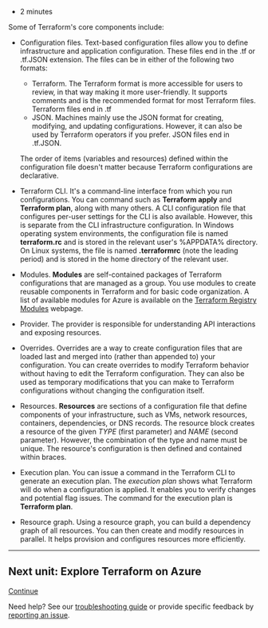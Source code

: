 -   2 minutes

Some of Terraform's core components include:

-   Configuration files. Text-based configuration files allow you to define infrastructure and application configuration. These files end in the .tf or .tf.JSON extension. The files can be in either of the following two formats:
    
    -   Terraform. The Terraform format is more accessible for users to review, in that way making it more user-friendly. It supports comments and is the recommended format for most Terraform files. Terraform files end in .tf
    -   JSON. Machines mainly use the JSON format for creating, modifying, and updating configurations. However, it can also be used by Terraform operators if you prefer. JSON files end in .tf.JSON.
    
    The order of items (variables and resources) defined within the configuration file doesn't matter because Terraform configurations are declarative.
    
-   Terraform CLI. It's a command-line interface from which you run configurations. You can command such as **Terraform apply** and **Terraform plan**, along with many others. A CLI configuration file that configures per-user settings for the CLI is also available. However, this is separate from the CLI infrastructure configuration. In Windows operating system environments, the configuration file is named **terraform.rc** and is stored in the relevant user's %APPDATA% directory. On Linux systems, the file is named **.terraformrc** (note the leading period) and is stored in the home directory of the relevant user.
    
-   Modules. **Modules** are self-contained packages of Terraform configurations that are managed as a group. You use modules to create reusable components in Terraform and for basic code organization. A list of available modules for Azure is available on the [Terraform Registry Modules](https://registry.terraform.io/) webpage.
    
-   Provider. The provider is responsible for understanding API interactions and exposing resources.
    
-   Overrides. Overrides are a way to create configuration files that are loaded last and merged into (rather than appended to) your configuration. You can create overrides to modify Terraform behavior without having to edit the Terraform configuration. They can also be used as temporary modifications that you can make to Terraform configurations without changing the configuration itself.
    
-   Resources. **Resources** are sections of a configuration file that define components of your infrastructure, such as VMs, network resources, containers, dependencies, or DNS records. The resource block creates a resource of the given _TYPE_ (first parameter) and _NAME_ (second parameter). However, the combination of the type and name must be unique. The resource's configuration is then defined and contained within braces.
    
-   Execution plan. You can issue a command in the Terraform CLI to generate an execution plan. The _execution plan_ shows what Terraform will do when a configuration is applied. It enables you to verify changes and potential flag issues. The command for the execution plan is **Terraform plan**.
    
-   Resource graph. Using a resource graph, you can build a dependency graph of all resources. You can then create and modify resources in parallel. It helps provision and configures resources more efficiently.
    

___

## Next unit: Explore Terraform on Azure

[Continue](https://docs.microsoft.com/en-us/learn/modules/implement-terraform/4-explore-terraform-azure/)

Need help? See our [troubleshooting guide](https://docs.microsoft.com/en-us/learn/support/troubleshooting?uid=learn.wwl.implement-terraform.examine-terraform-components&documentId=97e2beef-ff34-cd99-9095-c404d8ab9b69&versionIndependentDocumentId=884eed70-3c9e-762b-68ad-b09383c7bef4&contentPath=%2FMicrosoftDocs%2Flearn-pr%2Fblob%2Flive%2Flearn-pr%2Fwwl-azure%2Fimplement-terraform%2F3-examine-terraform-components.yml&url=https%3A%2F%2Fdocs.microsoft.com%2Fen-us%2Flearn%2Fmodules%2Fimplement-terraform%2F3-examine-terraform-components&author=lumac) or provide specific feedback by [reporting an issue](https://docs.microsoft.com/en-us/learn/support/troubleshooting?uid=learn.wwl.implement-terraform.examine-terraform-components&documentId=97e2beef-ff34-cd99-9095-c404d8ab9b69&versionIndependentDocumentId=884eed70-3c9e-762b-68ad-b09383c7bef4&contentPath=%2FMicrosoftDocs%2Flearn-pr%2Fblob%2Flive%2Flearn-pr%2Fwwl-azure%2Fimplement-terraform%2F3-examine-terraform-components.yml&url=https%3A%2F%2Fdocs.microsoft.com%2Fen-us%2Flearn%2Fmodules%2Fimplement-terraform%2F3-examine-terraform-components&author=lumac#report-feedback).